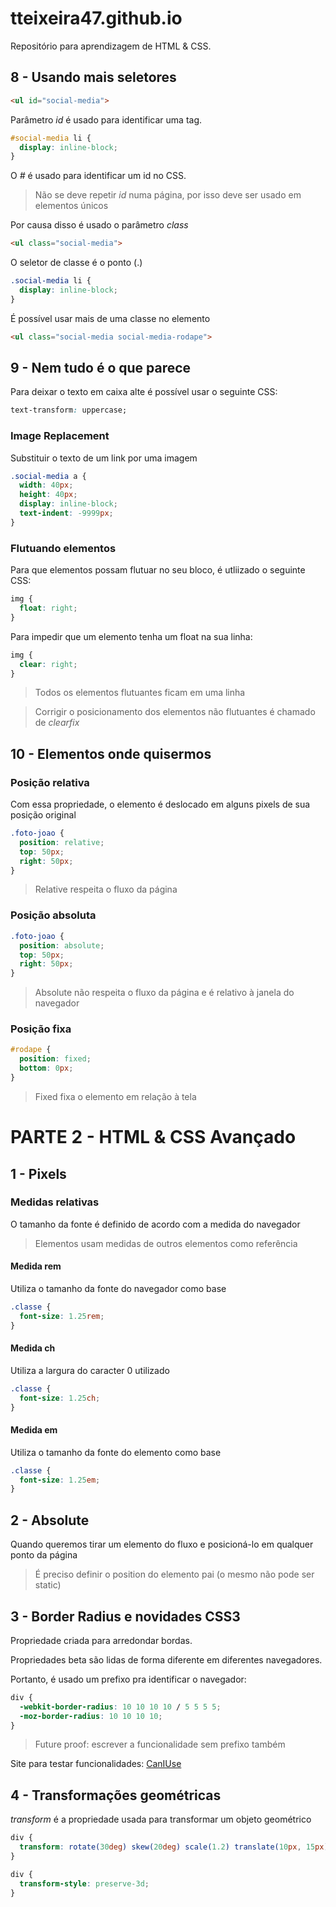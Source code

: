 # tteixeira47.github.io

Repositório para aprendizagem de HTML & CSS.

## 8 - Usando mais seletores

```html
<ul id="social-media">
```

Parâmetro *id* é usado para identificar uma tag.

```css
#social-media li {
  display: inline-block;
}
```

O *#* é usado para identificar um id no CSS.

> Não se deve repetir *id* numa página, por isso deve ser usado em elementos únicos

Por causa disso é usado o parâmetro *class*

```html
<ul class="social-media">
```
O seletor de classe é o ponto (.)

```css
.social-media li {
  display: inline-block;
}
```
É possível usar mais de uma classe no elemento
```html
<ul class="social-media social-media-rodape">
```

## 9 - Nem tudo é o que parece

Para deixar o texto em caixa alte é possível usar o seguinte CSS:

```css
text-transform: uppercase;
```

### Image Replacement

Substituir o texto de um link por uma imagem

```css
.social-media a {
  width: 40px;
  height: 40px;
  display: inline-block;
  text-indent: -9999px;
}
```

### Flutuando elementos

Para que elementos possam flutuar no seu bloco, é utliizado o seguinte CSS:

```css
img {
  float: right;
}
```
Para impedir que um elemento tenha um float na sua linha:

```css
img {
  clear: right;
}
```

>Todos os elementos flutuantes ficam em uma linha

>Corrigir o posicionamento dos elementos não flutuantes é chamado de *clearfix*

## 10 - Elementos onde quisermos

### Posição relativa

Com essa propriedade, o elemento é deslocado em alguns pixels de sua posição original

```css
.foto-joao {
  position: relative;
  top: 50px;
  right: 50px;
}
```

>Relative respeita o fluxo da página

### Posição absoluta

```css
.foto-joao {
  position: absolute;
  top: 50px;
  right: 50px;
}
```

>Absolute não respeita o fluxo da página e é relativo à janela do navegador

### Posição fixa

```css
#rodape {
  position: fixed;
  bottom: 0px;
}
```

>Fixed fixa o elemento em relação à tela

# PARTE 2 - HTML & CSS Avançado

## 1 - Pixels

### Medidas relativas

O tamanho da fonte é definido de acordo com a medida do navegador

>Elementos usam medidas de outros elementos como referência

#### Medida rem

Utiliza o tamanho da fonte do navegador como base

```css
.classe {
  font-size: 1.25rem;
}
```

#### Medida ch

Utiliza a largura do caracter 0 utilizado

```css
.classe {
  font-size: 1.25ch;
}
```

#### Medida em

Utiliza o tamanho da fonte do elemento como base

```css
.classe {
  font-size: 1.25em;
}
```

## 2 - Absolute

Quando queremos tirar um elemento do fluxo e posicioná-lo em qualquer ponto da página

>É preciso definir o position do elemento pai (o mesmo não pode ser static)

## 3 - Border Radius e novidades CSS3

Propriedade criada para arredondar bordas.

Propriedades beta são lidas de forma diferente em diferentes navegadores.

Portanto, é usado um prefixo pra identificar o navegador:

```css
div {
  -webkit-border-radius: 10 10 10 10 / 5 5 5 5;
  -moz-border-radius: 10 10 10 10;
}
```

>Future proof: escrever a funcionalidade sem prefixo também

Site para testar funcionalidades: [CanIUse](https://caniuse.com)

## 4 - Transformações geométricas

*transform* é a propriedade usada para transformar um objeto geométrico

```css
div {
  transform: rotate(30deg) skew(20deg) scale(1.2) translate(10px, 15px);
}
```

```css
div {
  transform-style: preserve-3d;
}
```

